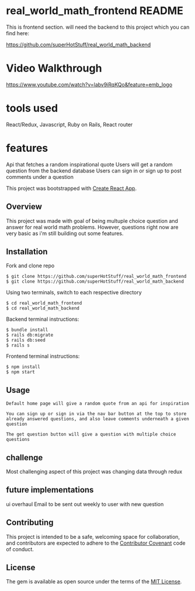 # real_world_math_frontend README

This is frontend section. will need the backend to this project which you can find here: 

https://github.com/superHotStuff/real_world_math_backend

# Video Walkthrough

https://www.youtube.com/watch?v=labv9iRqKQo&feature=emb_logo

# tools used

React/Redux, Javascript, Ruby on Rails, React router

# features

Api that fetches a random inspirational quote
Users will get a random question from the backend database
Users can sign in or sign up to post comments under a question

This project was bootstrapped with [Create React App](https://github.com/facebook/create-react-app). 

## Overview

This project was made with goal of being multuple choice question and answer for real world math problems. However, questions right now are very basic as i'm still building out some features.

## Installation

Fork and clone repo

    $ git clone https://github.com/superHotStuff/real_world_math_frontend
    $ git clone https://github.com/superHotStuff/real_world_math_backend

Using two terminals, switch to each respective directory

    $ cd real_world_math_frontend
    $ cd real_world_math_backend

Backend terminal instructions: 

    $ bundle install
    $ rails db:migrate
    $ rails db:seed
    $ rails s

Frontend terminal instructions: 
    
    $ npm install
    $ npm start

## Usage

    Default home page will give a random quote from an api for inspiration

    You can sign up or sign in via the nav bar button at the top to store already answered questions, and also leave comments underneath a given question

    The get question button will give a question with multiple choice questions

## challenge

Most challenging aspect of this project was changing data through redux

## future implementations

 ui overhaul
 Email to be sent out weekly to user with new question

## Contributing

This project is intended to be a safe, welcoming space for collaboration, and contributors are expected to adhere to the [Contributor Covenant](http://contributor-covenant.org) code of conduct.

## License

The gem is available as open source under the terms of the [MIT License](https://opensource.org/licenses/MIT).
